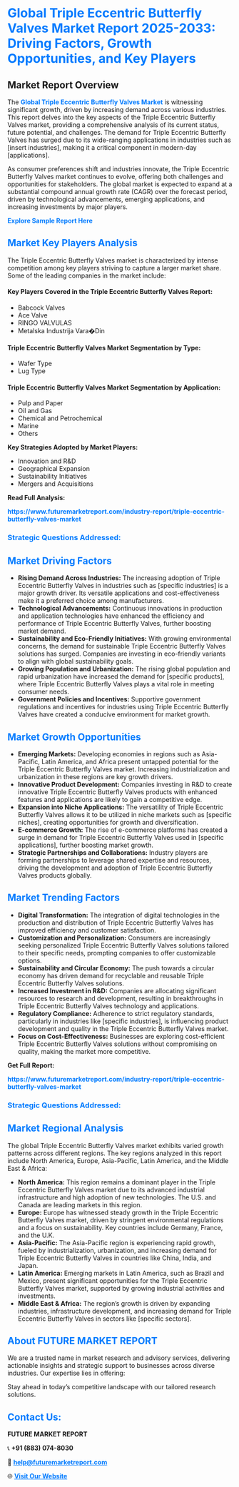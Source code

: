 <h1 style="color: #007BFF;">Global Triple Eccentric Butterfly Valves Market Report 2025-2033: Driving Factors, Growth Opportunities, and Key Players</h1>

<section id="overview">
<h2>Market Report Overview</h2>
<p>The <a href="https://www.futuremarketreport.com/industry-report/triple-eccentric-butterfly-valves-market" style="color: #007BFF; text-decoration: none;"><strong>Global Triple Eccentric Butterfly Valves Market</strong></a> is witnessing significant growth, driven by increasing demand across various industries. This report delves into the key aspects of the Triple Eccentric Butterfly Valves market, providing a comprehensive analysis of its current status, future potential, and challenges. The demand for Triple Eccentric Butterfly Valves has surged due to its wide-ranging applications in industries such as [insert industries], making it a critical component in modern-day [applications].</p>
<p>As consumer preferences shift and industries innovate, the Triple Eccentric Butterfly Valves market continues to evolve, offering both challenges and opportunities for stakeholders. The global market is expected to expand at a substantial compound annual growth rate (CAGR) over the forecast period, driven by technological advancements, emerging applications, and increasing investments by major players.</p>
</section>

<section id="overview">
<p><a href="https://www.futuremarketreport.com/request-sample/reportId=29238" style="color: #007BFF; text-decoration: none;"><strong>Explore Sample Report Here</strong></a></p>
</section>

<section id="key-players">
<h2 style="color: #007BFF;">Market Key Players Analysis</h2>
<p>The Triple Eccentric Butterfly Valves market is characterized by intense competition among key players striving to capture a larger market share. Some of the leading companies in the market include:</p>
<h4>Key Players Covered in the Triple Eccentric Butterfly Valves Report:</h4>
<ul><li>Babcock Valves</li><li>Ace Valve</li><li>RINGO VALVULAS</li><li>Metalska Industrija Vara�Din</li></ul>
<h4>Triple Eccentric Butterfly Valves Market Segmentation by Type:</h4>
<ul><li>Wafer Type</li><li>Lug Type</li></ul>

<h4>Triple Eccentric Butterfly Valves Market Segmentation by Application:</h4>
<ul><li>Pulp and Paper</li><li>Oil and Gas</li><li>Chemical and Petrochemical</li><li>Marine</li><li>Others</li></ul>
<p><strong>Key Strategies Adopted by Market Players:</strong></p>
<ul>
<li>Innovation and R&D</li>
<li>Geographical Expansion</li>
<li>Sustainability Initiatives</li>
<li>Mergers and Acquisitions</li>
</ul>
</section>

<section>
<p><strong>Read Full Analysis: </strong></p><a href="https://www.futuremarketreport.com/industry-report/triple-eccentric-butterfly-valves-market" style="color: #007BFF; text-decoration: none;"><strong>https://www.futuremarketreport.com/industry-report/triple-eccentric-butterfly-valves-market</strong></a>
<h3 style="color: #007BFF;">Strategic Questions Addressed:</h3>
</section>

<section id="driving-factors">
<h2 style="color: #007BFF;">Market Driving Factors</h2>
<ul>
<li><strong>Rising Demand Across Industries:</strong> The increasing adoption of Triple Eccentric Butterfly Valves in industries such as [specific industries] is a major growth driver. Its versatile applications and cost-effectiveness make it a preferred choice among manufacturers.</li>
<li><strong>Technological Advancements:</strong> Continuous innovations in production and application technologies have enhanced the efficiency and performance of Triple Eccentric Butterfly Valves, further boosting market demand.</li>
<li><strong>Sustainability and Eco-Friendly Initiatives:</strong> With growing environmental concerns, the demand for sustainable Triple Eccentric Butterfly Valves solutions has surged. Companies are investing in eco-friendly variants to align with global sustainability goals.</li>
<li><strong>Growing Population and Urbanization:</strong> The rising global population and rapid urbanization have increased the demand for [specific products], where Triple Eccentric Butterfly Valves plays a vital role in meeting consumer needs.</li>
<li><strong>Government Policies and Incentives:</strong> Supportive government regulations and incentives for industries using Triple Eccentric Butterfly Valves have created a conducive environment for market growth.</li>
</ul>
</section>

<section id="growth-opportunities">
<h2 style="color: #007BFF;">Market Growth Opportunities</h2>
<ul>
<li><strong>Emerging Markets:</strong> Developing economies in regions such as Asia-Pacific, Latin America, and Africa present untapped potential for the Triple Eccentric Butterfly Valves market. Increasing industrialization and urbanization in these regions are key growth drivers.</li>
<li><strong>Innovative Product Development:</strong> Companies investing in R&D to create innovative Triple Eccentric Butterfly Valves products with enhanced features and applications are likely to gain a competitive edge.</li>
<li><strong>Expansion into Niche Applications:</strong> The versatility of Triple Eccentric Butterfly Valves allows it to be utilized in niche markets such as [specific niches], creating opportunities for growth and diversification.</li>
<li><strong>E-commerce Growth:</strong> The rise of e-commerce platforms has created a surge in demand for Triple Eccentric Butterfly Valves used in [specific applications], further boosting market growth.</li>
<li><strong>Strategic Partnerships and Collaborations:</strong> Industry players are forming partnerships to leverage shared expertise and resources, driving the development and adoption of Triple Eccentric Butterfly Valves products globally.</li>
</ul>
</section>

<section id="trending-factors">
<h2 style="color: #007BFF;">Market Trending Factors</h2>
<ul>
<li><strong>Digital Transformation:</strong> The integration of digital technologies in the production and distribution of Triple Eccentric Butterfly Valves has improved efficiency and customer satisfaction.</li>
<li><strong>Customization and Personalization:</strong> Consumers are increasingly seeking personalized Triple Eccentric Butterfly Valves solutions tailored to their specific needs, prompting companies to offer customizable options.</li>
<li><strong>Sustainability and Circular Economy:</strong> The push towards a circular economy has driven demand for recyclable and reusable Triple Eccentric Butterfly Valves solutions.</li>
<li><strong>Increased Investment in R&D:</strong> Companies are allocating significant resources to research and development, resulting in breakthroughs in Triple Eccentric Butterfly Valves technology and applications.</li>
<li><strong>Regulatory Compliance:</strong> Adherence to strict regulatory standards, particularly in industries like [specific industries], is influencing product development and quality in the Triple Eccentric Butterfly Valves market.</li>
<li><strong>Focus on Cost-Effectiveness:</strong> Businesses are exploring cost-efficient Triple Eccentric Butterfly Valves solutions without compromising on quality, making the market more competitive.</li>
</ul>
</section>

<section>
<p><strong>Get Full Report: </strong></p><a href="https://www.futuremarketreport.com/industry-report/triple-eccentric-butterfly-valves-market" style="color: #007BFF; text-decoration: none;"><strong>https://www.futuremarketreport.com/industry-report/triple-eccentric-butterfly-valves-market</strong></a>
<h3 style="color: #007BFF;">Strategic Questions Addressed:</h3>
</section>


<section id="regional-analysis">
<h2 style="color: #007BFF;">Market Regional Analysis</h2>
<p>The global Triple Eccentric Butterfly Valves market exhibits varied growth patterns across different regions. The key regions analyzed in this report include North America, Europe, Asia-Pacific, Latin America, and the Middle East & Africa:</p>
<ul>
<li><strong>North America:</strong> This region remains a dominant player in the Triple Eccentric Butterfly Valves market due to its advanced industrial infrastructure and high adoption of new technologies. The U.S. and Canada are leading markets in this region.</li>
<li><strong>Europe:</strong> Europe has witnessed steady growth in the Triple Eccentric Butterfly Valves market, driven by stringent environmental regulations and a focus on sustainability. Key countries include Germany, France, and the U.K.</li>
<li><strong>Asia-Pacific:</strong> The Asia-Pacific region is experiencing rapid growth, fueled by industrialization, urbanization, and increasing demand for Triple Eccentric Butterfly Valves in countries like China, India, and Japan.</li>
<li><strong>Latin America:</strong> Emerging markets in Latin America, such as Brazil and Mexico, present significant opportunities for the Triple Eccentric Butterfly Valves market, supported by growing industrial activities and investments.</li>
<li><strong>Middle East & Africa:</strong> The region’s growth is driven by expanding industries, infrastructure development, and increasing demand for Triple Eccentric Butterfly Valves in sectors like [specific sectors].</li>
</ul>
</section>

<footer>
<h2 style="color: #007BFF;">About FUTURE MARKET REPORT</h2>
<p>We are a trusted name in market research and advisory services, delivering actionable insights and strategic support to businesses across diverse industries. Our expertise lies in offering:</p>

<p>Stay ahead in today’s competitive landscape with our tailored research solutions.</p>

<h2 style="color: #007BFF;">Contact Us:</h2>
<p><strong>FUTURE MARKET REPORT</strong></p>
<p>📞 <strong>+91 (883) 074-8030</strong></p>
<p>📧 <strong><a href="mailto:help@futuremarketreport.com" style="color: #007BFF;">help@futuremarketreport.com</a></strong></p>
<p>🌐 <strong><a href="https://www.futuremarketreport.com/" style="color: #007BFF;">Visit Our Website</a></strong></p>
</footer>